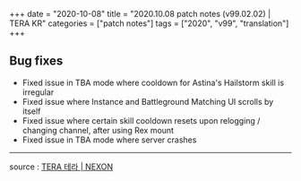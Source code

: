 +++
date = "2020-10-08"
title = "2020.10.08 patch notes (v99.02.02) | TERA KR"
categories = ["patch notes"]
tags = ["2020", "v99", "translation"]
+++

## Bug fixes

- Fixed issue in TBA mode where cooldown for Astina's Hailstorm skill is irregular
- Fixed issue where Instance and Battleground Matching UI scrolls by itself
- Fixed issue where certain skill cooldown resets upon relogging / changing channel, after using Rex mount
- Fixed issue in TBA mode where server crashes

----

source : [TERA 테라 | NEXON](http://tera.nexon.com/news/update/view.aspx?n4articlesn=452)
